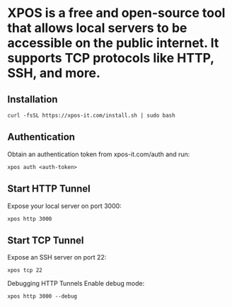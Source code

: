 # XPOS is a free and open-source tool that allows local servers to be accessible on the public internet. It supports TCP protocols like HTTP, SSH, and more.

## Installation

```shell
curl -fsSL https://xpos-it.com/install.sh | sudo bash
```

## Authentication
Obtain an authentication token from xpos-it.com/auth and run:

```shell
xpos auth <auth-token>
```

## Start HTTP Tunnel
Expose your local server on port 3000:

```shell
xpos http 3000
```

## Start TCP Tunnel
Expose an SSH server on port 22:

```shell
xpos tcp 22
```

Debugging HTTP Tunnels
Enable debug mode:

```shell
xpos http 3000 --debug
```
